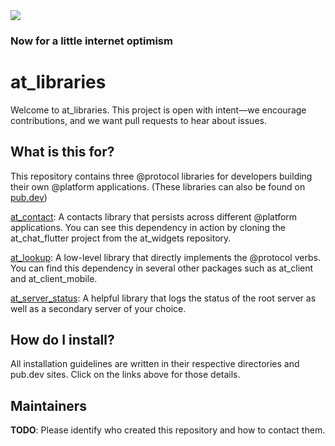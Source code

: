 <img src="https://atsign.dev/assets/img/@dev.png?sanitize=true">

### Now for a little internet optimism

# at_libraries
Welcome to at_libraries. This project is open with intent—we encourage contributions, and we want pull requests to hear about issues.

## What is this for?
This repository contains three @protocol libraries for developers building their own @platform applications. (These libraries can also be found on [pub.dev](https://pub.dev/publishers/atsign.org/packages))

[at_contact](https://pub.dev/packages/at_contact): A contacts library that persists across different @platform applications. You can see this dependency in action by cloning the at_chat_flutter project from the at_widgets repository.

[at_lookup](https://pub.dev/packages/at_lookup): A low-level library that directly implements the @protocol verbs. You can find this dependency in several other packages such as at_client and at_client_mobile.

[at_server_status](https://pub.dev/packages/at_server_status): A helpful library that logs the status of the root server as well as a secondary server of your choice.

## How do I install?
All installation guidelines are written in their respective directories and pub.dev sites. Click on the links above for those details.

## Maintainers
**TODO**: Please identify who created this repository and how to contact them.
